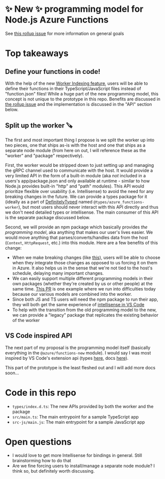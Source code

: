 # ✨ New ✨ programming model for Node.js Azure Functions

See [this rollup issue](https://github.com/Azure/azure-functions-nodejs-worker/issues/480) for more information on general goals

# Top takeaways

## Define your functions in code!

With the help of the new [Worker Indexing feature](https://github.com/Azure/azure-functions-host/wiki/Worker-Indexing-Changes), users will be able to define their functions in their TypeScript/JavaScript files instead of "function.json" files! While a huge part of the new programming model, this concept is not unique to the prototype in this repo. Benefits are discussed in [the rollup issue](https://github.com/Azure/azure-functions-nodejs-worker/issues/480) and the implementation is discussed in the "API" section below.

## Split up the worker 🪚

The first and most important thing I propose is we split the worker up into two pieces, one that ships as-is with the host and one that ships as a separate node module (from here on out, I will reference these as the "worker" and "package" respectively).

First, the worker would be stripped down to just setting up and managing the gRPC channel used to communicate with the host. It would provide a very limited API in the form of a built-in module (aka _not_ included in a users's app/package.json and only available at runtime - similar to how Node.js provides built-in "http" and "path" modules). This API would prioritize flexible over usability (i.e. Intellisense) to avoid the need for any breaking changes in the future. We can provide a types package for it (ideally as a part of [DefinitelyTyped](https://github.com/DefinitelyTyped/DefinitelyTyped) named `@types/azure_functions-worker`), but most users should never interact with this API directly and thus we don't need detailed types or intellisense. The main consumer of this API is the separate package discussed below.

Second, we will provide an npm package which basically provides _the programming model_, aka anything that makes our user's lives easier. We would move anything that parses/converts/handles data from the host (`Context`, `HttpRequest`, etc.) into this module. Here are a few benefits of this change:

- When we make breaking changes (like [this](https://github.com/Azure/azure-functions-nodejs-worker/issues/388)), users will be able to choose when they integrate those changes as opposed to us forcing it on them in Azure. It also helps us in the sense that we're not tied to the host's schedule, delaying many important changes.
- We can easily support multiple different programming models in their own packages (whether they're created by us or other people) at the same time. [This PR](https://github.com/Azure/azure-functions-nodejs-worker/pull/529) is one example where we run into difficulties today because our various models are combined into the worker.
- Since both JS and TS users will need the npm package to run their app, they will both get the same experience of [intellisense in VS Code](https://code.visualstudio.com/docs/nodejs/working-with-javascript#_intellisense)
- To help with the transition from the old programming model to the new, we can provide a "legacy" package that replicates the existing behavior of the worker

## VS Code inspired API

The next part of my proposal is the programming model itself (basically everything in the `@azure/functions-new` module). I would say I was most inspired by VS Code's extension api (types [here](https://github.com/microsoft/vscode/blob/main/src/vscode-dts/vscode.d.ts), docs [here](https://code.visualstudio.com/api)).

This part of the prototype is the least fleshed out and I will add more docs soon...

# Code in this repo

- `types/index.d.ts`: The new APIs provided by both the worker and the package
- `src/main.ts`: The main entrypoint for a sample TypeScript app
- `src-js/main.js`: The main entrypoint for a sample JavaScript app

# Open questions

- I would love to get more Intellisense for bindings in general. Still brainstorming how to do that
- Are we fine forcing users to install/manage a separate node module? I think so, but definitely worth discussing.
